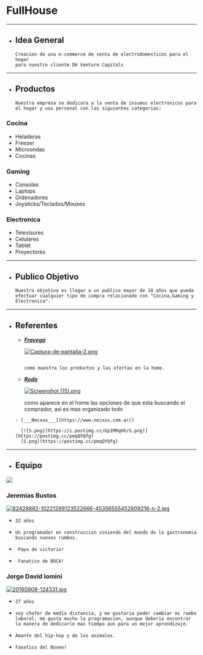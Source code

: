 # FullHouse
___

+ ##  __Idea General__
    ```
    Creacion de una e-commerce de venta de electrodomesticos para el hogar
    para nuestro cliente DH Venture Capitals

___

+ ##  __Productos__
    ```
    Nuestra empresa se dedicara a la venta de insumos electronicos para el hogar y uso personal con las siguientes categorias:
### Cocina
+ Heladeras
+ Freezer
+ Microondas
+ Cocinas
### Gaming
+ Consolas
+ Laptops
+ Ordenadores
+ Joysticks/Teclados/Mouses

### Electronica
+ Televisores
+ Celulares
+ Tablet
+ Proyectores
___



+ ## __Publico Objetivo__
    ```
    Nuestro objetivo es llegar a un publico mayor de 18 años que pueda efectuar cualquier tipo de compra relacionado con "Cocina,Gaming y Electronica".
   
___


+ ## __Referentes__

     - [___Fravega___](https://www.fravega.com/)
      
        [![Captura-de-pantalla-2.png](https://i.postimg.cc/FRcHDHm7/Captura-de-pantalla-2.png)](https://postimg.cc/9Rm2fVDh)
        ```

        como muestra los productos y las ofertas en la home.
        
     - [___Rodo___](https://rodo.com.ar/)
     
        [![Screenshot (15).png](https://i.postimg.cc/hvkMdS3q/Screenshot-15.png)](https://postimg.cc/wRkhKdpW)
        
        como aparece en el home las opciones de que esta buscando el comprador, asi es mas organizado todo

      - [___Necxus___](https://www.necxus.com.ar/)

        [![S.png](https://i.postimg.cc/Gp1MRqHh/S.png)](https://postimg.cc/pmqQYQfg)
        [S.png](https://postimg.cc/pmqQYQfg)

___
        
        
 +  ## __Equipo__

![](https://media.giphy.com/media/MeJgB3yMMwIaHmKD4z/giphy.gif)

### Jeremias Bustos

[![82428882-10221289123522666-45356555452809216-n-2.jpg](https://i.postimg.cc/26gg6Hzh/82428882-10221289123522666-45356555452809216-n-2.jpg)](https://postimg.cc/bDHmV9Sw)

-     32 años
-     Un programador en construccion viniendo del mundo de la gastronomia buscando nuevos rumbos. 
-      Papa de victoria!  
-      Fanatico de BOCA!



### Jorge David Iomini
[![20160908-124331.jpg](https://i.postimg.cc/VsXdrvVZ/20160908-124331.jpg)](https://postimg.cc/yWYV21B0)

-     27 años
-     soy chofer de media distancia, y me gustaria poder cambiar mi rumbo laboral, me gusta mucho la programacion, aunque deberia encontrar la manera de dedicarle mas tiempo aun para un mejor aprendizaje.
-     Amante del hip-hop y de los animales.
-     Fanatico del Boxeo!
        
